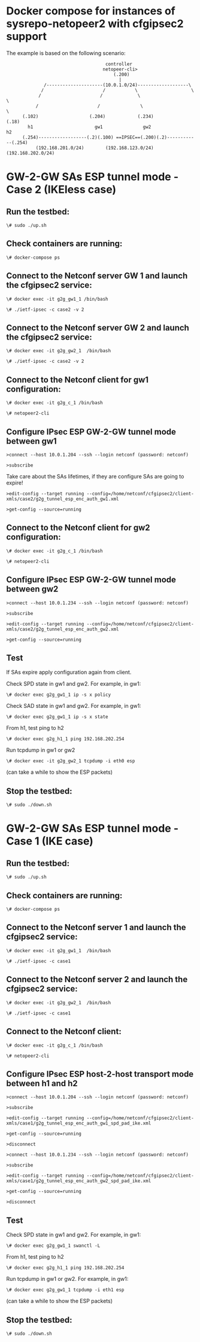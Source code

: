 # Docker compose for instances of sysrepo-netopeer2 with cfgipsec2 support

The example is based on the following scenario:



                                         controller 
                                        netopeer-cli>   
                                            (.200)  
                                              |               
                  /---------------------(10.0.1.0/24)-------------------\
                 /                      /           \                    \
                /                      /             \                    \
               /                      /               \                    \
          (.102)                   (.204)            (.234)               (.18)
            h1                       gw1               gw2                  h2
          (.254)------------------(.2)(.100) ==IPSEC==(.200)(.2)------------(.254)
               (192.168.201.0/24)        (192.168.123.0/24)        (192.168.202.0/24)    


# GW-2-GW SAs ESP tunnel mode - Case 2 (IKEless case)

## Run the testbed:

`\# sudo ./up.sh`

## Check containers are running:

`\# docker-compose ps`


## Connect to the Netconf server GW 1 and launch the cfgipsec2 service:

`\# docker exec -it g2g_gw1_1 /bin/bash`

`\# ./ietf-ipsec -c case2 -v 2`


## Connect to the Netconf server GW 2 and launch the cfgipsec2 service:

`\# docker exec -it g2g_gw2_1  /bin/bash`

`\# ./ietf-ipsec -c case2 -v 2`


## Connect to the Netconf client for gw1 configuration:

`\# docker exec -it g2g_c_1 /bin/bash`

`\# netopeer2-cli`


## Configure IPsec ESP GW-2-GW tunnel mode between gw1 

`>connect --host 10.0.1.204 --ssh --login netconf (password: netconf)`

`>subscribe`

Take care about the SAs lifetimes, if they are configure SAs are going to expire!

`>edit-config --target running --config=/home/netconf/cfgipsec2/client-xmls/case2/g2g_tunnel_esp_enc_auth_gw1.xml`

`>get-config --source=running`



## Connect to the Netconf client for gw2 configuration:

`\# docker exec -it g2g_c_1 /bin/bash`

`\# netopeer2-cli`

## Configure IPsec ESP GW-2-GW tunnel mode between gw2

`>connect --host 10.0.1.234 --ssh --login netconf (password: netconf)`

`>subscribe`

`>edit-config --target running --config=/home/netconf/cfgipsec2/client-xmls/case2/g2g_tunnel_esp_enc_auth_gw2.xml`

`>get-config --source=running`




## Test

If SAs expire apply configuration again from client.

Check SPD state in gw1 and gw2. For example, in gw1:

`\# docker exec g2g_gw1_1 ip -s x policy`

Check SAD state in gw1 and gw2. For example, in gw1:

`\# docker exec g2g_gw1_1 ip -s x state`

From h1, test ping to h2

`\# docker exec g2g_h1_1 ping 192.168.202.254`

Run tcpdump in gw1 or gw2

`\# docker exec -it g2g_gw2_1 tcpdump -i eth0 esp`

(can take a while to show the ESP packets)


## Stop the testbed:

`\# sudo ./down.sh`


# GW-2-GW SAs ESP tunnel mode - Case 1 (IKE case)


## Run the testbed:

`\# sudo ./up.sh`

## Check containers are running:

`\# docker-compose ps`


## Connect to the Netconf server 1 and launch the cfgipsec2 service:

`\# docker exec -it g2g_gw1_1  /bin/bash`

`\# ./ietf-ipsec -c case1`


## Connect to the Netconf server 2 and launch the cfgipsec2 service:

`\# docker exec -it g2g_gw2_1  /bin/bash`

`\# ./ietf-ipsec -c case1`


## Connect to the Netconf client:

`\# docker exec -it g2g_c_1 /bin/bash`

`\# netopeer2-cli`


## Configure IPsec ESP host-2-host transport mode between h1 and h2

`>connect --host 10.0.1.204 --ssh --login netconf (password: netconf)`

`>subscribe`

`>edit-config --target running --config=/home/netconf/cfgipsec2/client-xmls/case1/g2g_tunnel_esp_enc_auth_gw1_spd_pad_ike.xml`

`>get-config --source=running`

`>disconnect`

`>connect --host 10.0.1.234 --ssh --login netconf (password: netconf)`

`>subscribe`

`>edit-config --target running --config=/home/netconf/cfgipsec2/client-xmls/case1/g2g_tunnel_esp_enc_auth_gw2_spd_pad_ike.xml`

`>get-config --source=running`

`>disconnect`

## Test

Check SPD state in gw1 and gw2. For example, in gw1:

`\# docker exec g2g_gw1_1 swanctl -L`

From h1, test ping to h2

`\# docker exec g2g_h1_1 ping 192.168.202.254`

Run tcpdump in gw1 or gw2. For example, in gw1:

`\# docker exec g2g_gw1_1 tcpdump -i eth1 esp`

(can take a while to show the ESP packets)


## Stop the testbed:

`\# sudo ./down.sh`
